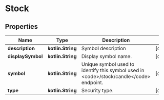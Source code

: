 
# Stock

## Properties
Name | Type | Description | Notes
------------ | ------------- | ------------- | -------------
**description** | **kotlin.String** | Symbol description |  [optional]
**displaySymbol** | **kotlin.String** | Display symbol name. |  [optional]
**symbol** | **kotlin.String** | Unique symbol used to identify this symbol used in &lt;code&gt;/stock/candle&lt;/code&gt; endpoint. |  [optional]
**type** | **kotlin.String** | Security type. |  [optional]



